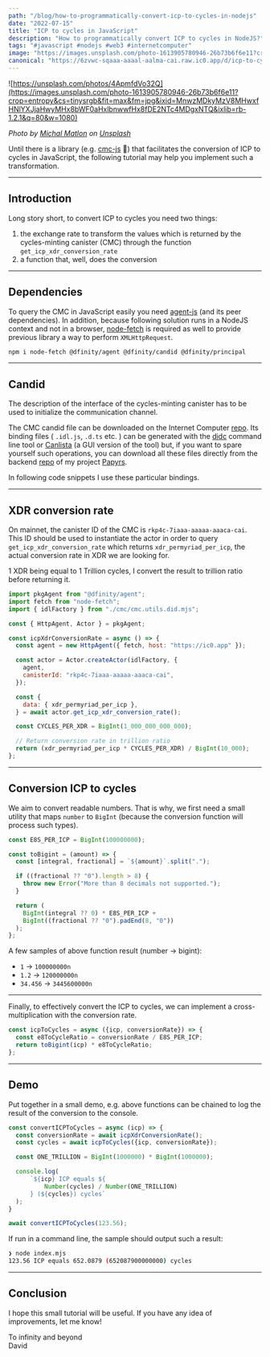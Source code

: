 ```yaml
---
path: "/blog/how-to-programmatically-convert-icp-to-cycles-in-nodejs"
date: "2022-07-15"
title: "ICP to cycles in JavaScript"
description: "How to programmatically convert ICP to cycles in NodeJS?"
tags: "#javascript #nodejs #web3 #internetcomputer"
image: "https://images.unsplash.com/photo-1613905780946-26b73b6f6e11?crop=entropy&cs=tinysrgb&fit=max&fm=jpg&ixid=MnwzMDkyMzV8MHwxfHNlYXJjaHwyMHx8bWF0aHxlbnwwfHx8fDE2NTc4MDgxNTQ&ixlib=rb-1.2.1&q=80&w=1080"
canonical: "https://6zvwc-sqaaa-aaaal-aalma-cai.raw.ic0.app/d/icp-to-cycles-in-javascript"
---
```

![https://unsplash.com/photos/4ApmfdVo32Q](https://images.unsplash.com/photo-1613905780946-26b73b6f6e11?crop=entropy&cs=tinysrgb&fit=max&fm=jpg&ixid=MnwzMDkyMzV8MHwxfHNlYXJjaHwyMHx8bWF0aHxlbnwwfHx8fDE2NTc4MDgxNTQ&ixlib=rb-1.2.1&q=80&w=1080)

*Photo by [Michal Matlon](https://unsplash.com/@michalmatlon?utm_source=Papyrs&utm_medium=referral) on [Unsplash](https://unsplash.com/?utm_source=unsplash&utm_medium=referral&utm_content=creditCopyText)*

Until there is a library (e.g. [cmc-js](https://github.com/dfinity/ic-js) 👀) that facilitates the conversion of ICP to cycles in JavaScript, the following tutorial may help you implement such a transformation.

* * *

## Introduction

Long story short, to convert ICP to cycles you need two things:

1.  the exchange rate to transform the values which is returned by the cycles-minting canister (CMC) through the function `get_icp_xdr_conversion_rate`
2.  a function that, well, does the conversion

* * *

## Dependencies

To query the CMC in JavaScript easily you need [agent-js](https://github.com/dfinity/agent-js) (and its peer dependencies). In addition, because following solution runs in a NodeJS context and not in a browser, [node-fetch](https://github.com/node-fetch/node-fetch) is required as well to provide previous library a way to perform `XMLHttpRequest`.

```bash
npm i node-fetch @dfinity/agent @dfinity/candid @dfinity/principal
```

* * *

## Candid

The description of the interface of the cycles-minting canister has to be used to initialize the communication channel.

The CMC candid file can be downloaded on the Internet Computer [repo](https://github.com/dfinity/ic/tree/master/rs/nns/cmc). Its binding files ( `.idl.js`, `.d.ts` etc. ) can be generated with the [didc](https://github.com/dfinity/candid/tree/master/tools/didc) command line tool or [Canlista](https://k7gat-daaaa-aaaae-qaahq-cai.raw.ic0.app/docs/) (a GUI version of the tool) but, if you want to spare yourself such operations, you can download all these files directly from the backend [repo](https://github.com/papyrs/ic/tree/main/ic/cmc) of my project [Papyrs](https://papy.rs).

In following code snippets I use these particular bindings.

* * *

## XDR conversion rate

On mainnet, the canister ID of the CMC is `rkp4c-7iaaa-aaaaa-aaaca-cai`. This ID should be used to instantiate the actor in order to query `get_icp_xdr_conversion_rate` which returns `xdr_permyriad_per_icp`, the actual conversion rate in XDR we are looking for.

1 XDR being equal to 1 Trillion cycles, I convert the result to trillion ratio before returning it.

```javascript
import pkgAgent from "@dfinity/agent";
import fetch from "node-fetch";
import { idlFactory } from "./cmc/cmc.utils.did.mjs";

const { HttpAgent, Actor } = pkgAgent;

const icpXdrConversionRate = async () => {
  const agent = new HttpAgent({ fetch, host: "https://ic0.app" });

  const actor = Actor.createActor(idlFactory, {
    agent,
    canisterId: "rkp4c-7iaaa-aaaaa-aaaca-cai",
  });

  const {
    data: { xdr_permyriad_per_icp },
  } = await actor.get_icp_xdr_conversion_rate();

  const CYCLES_PER_XDR = BigInt(1_000_000_000_000);

  // Return conversion rate in trillion ratio
  return (xdr_permyriad_per_icp * CYCLES_PER_XDR) / BigInt(10_000);
};
```

* * *

## Conversion ICP to cycles

We aim to convert readable numbers. That is why, we first need a small utility that maps `number` to `BigInt` (because the conversion function will process such types).

```javascript
const E8S_PER_ICP = BigInt(100000000);

const toBigint = (amount) => {
  const [integral, fractional] = `${amount}`.split(".");

  if ((fractional ?? "0").length > 8) {
    throw new Error("More than 8 decimals not supported.");
  }

  return (
    BigInt(integral ?? 0) * E8S_PER_ICP +
    BigInt((fractional ?? "0").padEnd(8, "0"))
  );
};
```

A few samples of above function result (number -> bigint):

*   `1` -> `100000000n`
*   `1.2` -> `120000000n`
*   `34.456` -> `3445600000n`

* * *

Finally, to effectively convert the ICP to cycles, we can implement a cross-multiplication with the conversion rate.

```javascript
const icpToCycles = async ({icp, conversionRate}) => {
  const e8ToCycleRatio = conversionRate / E8S_PER_ICP;
  return toBigint(icp) * e8ToCycleRatio;
};
```

* * *

## Demo

Put together in a small demo, e.g. above functions can be chained to log the result of the conversion to the console.

```javascript
const convertICPToCycles = async (icp) => {
  const conversionRate = await icpXdrConversionRate();
  const cycles = await icpToCycles({icp, conversionRate});

  const ONE_TRILLION = BigInt(1000000) * BigInt(1000000);

  console.log(
      `${icp} ICP equals ${
          Number(cycles) / Number(ONE_TRILLION)
      } (${cycles}) cycles`
  );
}

await convertICPToCycles(123.56);
```

If run in a command line, the sample should output such a result:

```bash
❯ node index.mjs
123.56 ICP equals 652.0879 (652087900000000) cycles
```

* * *

## Conclusion

I hope this small tutorial will be useful. If you have any idea of improvements, let me know!

To infinity and beyond  
David
